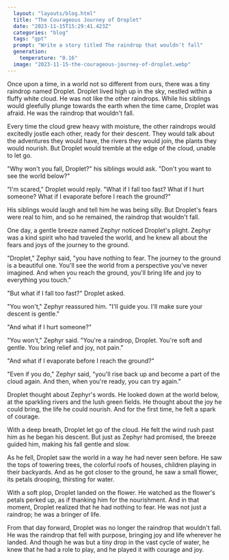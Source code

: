 ```yaml
---
  layout: "layouts/blog.html"
  title: "The Courageous Journey of Droplet"
  date: "2023-11-15T15:29:41.423Z"
  categories: "blog"
  tags: "gpt"
  prompt: "Write a story titled The raindrop that wouldn't fall"
  generation: 
    temperature: "0.16"
  image: "2023-11-15-the-courageous-journey-of-droplet.webp"
---
```

Once upon a time, in a world not so different from ours, there was a tiny raindrop named Droplet. Droplet lived high up in the sky, nestled within a fluffy white cloud. He was not like the other raindrops. While his siblings would gleefully plunge towards the earth when the time came, Droplet was afraid. He was the raindrop that wouldn't fall.

Every time the cloud grew heavy with moisture, the other raindrops would excitedly jostle each other, ready for their descent. They would talk about the adventures they would have, the rivers they would join, the plants they would nourish. But Droplet would tremble at the edge of the cloud, unable to let go.

"Why won't you fall, Droplet?" his siblings would ask. "Don't you want to see the world below?"

"I'm scared," Droplet would reply. "What if I fall too fast? What if I hurt someone? What if I evaporate before I reach the ground?"

His siblings would laugh and tell him he was being silly. But Droplet's fears were real to him, and so he remained, the raindrop that wouldn't fall.

One day, a gentle breeze named Zephyr noticed Droplet's plight. Zephyr was a kind spirit who had traveled the world, and he knew all about the fears and joys of the journey to the ground.

"Droplet," Zephyr said, "you have nothing to fear. The journey to the ground is a beautiful one. You'll see the world from a perspective you've never imagined. And when you reach the ground, you'll bring life and joy to everything you touch."

"But what if I fall too fast?" Droplet asked.

"You won't," Zephyr reassured him. "I'll guide you. I'll make sure your descent is gentle."

"And what if I hurt someone?"

"You won't," Zephyr said. "You're a raindrop, Droplet. You're soft and gentle. You bring relief and joy, not pain."

"And what if I evaporate before I reach the ground?"

"Even if you do," Zephyr said, "you'll rise back up and become a part of the cloud again. And then, when you're ready, you can try again."

Droplet thought about Zephyr's words. He looked down at the world below, at the sparkling rivers and the lush green fields. He thought about the joy he could bring, the life he could nourish. And for the first time, he felt a spark of courage.

With a deep breath, Droplet let go of the cloud. He felt the wind rush past him as he began his descent. But just as Zephyr had promised, the breeze guided him, making his fall gentle and slow.

As he fell, Droplet saw the world in a way he had never seen before. He saw the tops of towering trees, the colorful roofs of houses, children playing in their backyards. And as he got closer to the ground, he saw a small flower, its petals drooping, thirsting for water.

With a soft plop, Droplet landed on the flower. He watched as the flower's petals perked up, as if thanking him for the nourishment. And in that moment, Droplet realized that he had nothing to fear. He was not just a raindrop; he was a bringer of life.

From that day forward, Droplet was no longer the raindrop that wouldn't fall. He was the raindrop that fell with purpose, bringing joy and life wherever he landed. And though he was but a tiny drop in the vast cycle of water, he knew that he had a role to play, and he played it with courage and joy.
